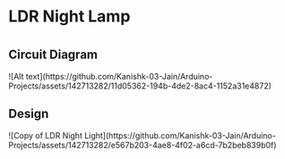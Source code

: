 <h1>LDR Night Lamp<h1/>

<h2> Circuit Diagram</h2>
![Alt text](https://github.com/Kanishk-03-Jain/Arduino-Projects/assets/142713282/11d05362-194b-4de2-8ac4-1152a31e4872)

<h2> Design </h2>
![Copy of LDR Night Light](https://github.com/Kanishk-03-Jain/Arduino-Projects/assets/142713282/e567b203-4ae8-4f02-a6cd-7b2beb839b0f)
